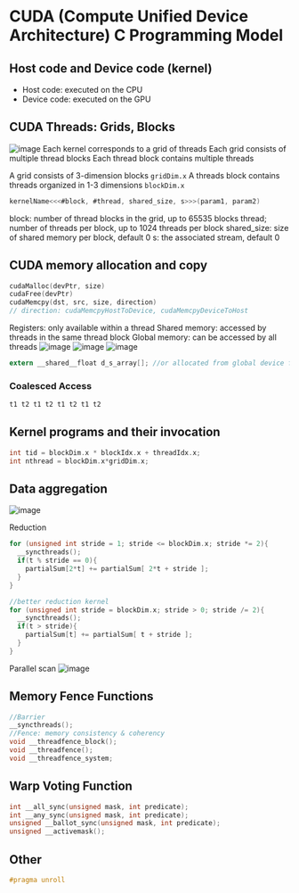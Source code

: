 # CUDA (Compute Unified Device Architecture) C Programming Model

## Host code and Device code (kernel)
- Host code: executed on the CPU
- Device code: executed on the GPU



## CUDA Threads: Grids, Blocks
![image](https://user-images.githubusercontent.com/44856918/119154527-d3fdb100-ba84-11eb-8784-5686473972c0.png)
Each kernel corresponds to a grid of threads
Each grid consists of multiple thread blocks
Each thread block contains multiple threads

A grid consists of 3-dimension blocks ``` gridDim.x ```
A threads block contains threads organized in 1-3 dimensions ``` blockDim.x ```

```c
kernelName<<<#block, #thread, shared_size, s>>>(param1, param2)
```
block: number of thread blocks in the grid, up to 65535 blocks
thread; number of threads per block, up to 1024 threads per block
shared_size: size of shared memory per block, default 0
s: the associated stream, default 0

## CUDA memory allocation and copy
```c
cudaMalloc(devPtr, size)
cudaFree(devPtr)
cudaMemcpy(dst, src, size, direction)
// direction: cudaMemcpyHostToDevice, cudaMemcpyDeviceToHost
```
Registers: only available within a thread
Shared memory: accessed by threads in the same thread block
Global memory: can be accessed by all threads
![image](https://user-images.githubusercontent.com/44856918/119212044-992d6480-bae8-11eb-82ab-9be8ddcdf036.png)
![image](https://user-images.githubusercontent.com/44856918/119212050-9f234580-bae8-11eb-846d-4156b42b5e7d.png)
![image](https://user-images.githubusercontent.com/44856918/119212207-5cae3880-bae9-11eb-8d74-8c753a12aa1e.png)
```c
extern __shared__float d_s_array[]; //or allocated from global device function.
```

### Coalesced Access
```c
t1 t2 t1 t2 t1 t2 t1 t2
```

## Kernel programs and their invocation
```c
int tid = blockDim.x * blockIdx.x + threadIdx.x;
int nthread = blockDim.x*gridDim.x;
```
## Data aggregation
![image](https://user-images.githubusercontent.com/44856918/119212359-5a98a980-baea-11eb-96e9-1f797c7f4e17.png)

Reduction
```c
for (unsigned int stride = 1; stride <= blockDim.x; stride *= 2){
  __syncthreads();
  if(t % stride == 0){
    partialSum[2*t] += partialSum[ 2*t + stride ];
  }
}

//better reduction kernel
for (unsigned int stride = blockDim.x; stride > 0; stride /= 2){
  __syncthreads();
  if(t > stride){
    partialSum[t] += partialSum[ t + stride ];
  }
}
```
Parallel scan
![image](https://user-images.githubusercontent.com/44856918/119213870-f3ccbd80-baf4-11eb-864f-393f0d3dbbdc.png)


## Memory Fence Functions
```c
//Barrier
__syncthreads();
//Fence: memory consistency & coherency
void __threadfence_block();
void __threadfence();
void __threadfence_system;
```

## Warp Voting Function
```c
int __all_sync(unsigned mask, int predicate);
int __any_sync(unsigned mask, int predicate);
unsigned __ballot_sync(unsigned mask, int predicate);
unsigned __activemask();
```
## Other
```c
#pragma unroll
```
